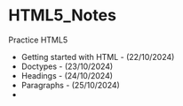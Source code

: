# HTML5_Notes
Practice HTML5

- Getting started with HTML - (22/10/2024)
- Doctypes - (23/10/2024)
- Headings - (24/10/2024)
- Paragraphs - (25/10/2024)
- 
